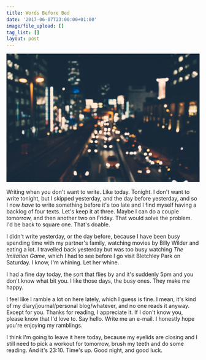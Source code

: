 ```yaml
---
title: Words Before Bed
date: '2017-06-07T23:00:00+01:00'
image/file_upload: []
tag_list: []
layout: post
---
```



![](/uploads/2017/06/07/israel-sundseth-1683.jpg)

Writing when you don't want to write. Like today. Tonight. I don't want to write tonight, but I skipped yesterday, and the day before yesterday, and so I now *have* to write something before it's too late and I find myself having a backlog of four texts. Let's keep it at three. Maybe I can do a couple tomorrow, and then another two on Friday. That would solve the problem. I'd be back to square one. That's doable.

I didn't write yesterday, or the day before, because I have been busy spending time with my partner's family, watching movies by Billy Wilder and eating a lot. I travelled back yesterday but was too busy watching *The Imitation Game*, which I had to see before I go visit Bletchley Park on Saturday. I know, I'm whining. Let her whine.

I had a fine day today, the sort that flies by and it's suddenly 5pm and you don't know what bit you. I like those days, the busy ones. They make me happy.

I feel like I ramble a lot on here lately, which I guess is fine. I mean, it's kind of my diary/journal/personal blog/whatever, and no one reads it anyway. Except for you. Thanks for reading, I appreciate it. If I don't know you, please know that I'd love to. Say hello. Write me an e-mail. I honestly hope you're enjoying my ramblings.

I think I'm going to leave it here today, because my eyelids are closing and I still need to pick a workout for tomorrow, brush my teeth and do some reading. And it's 23:10. Time's up. Good night, and good luck.
